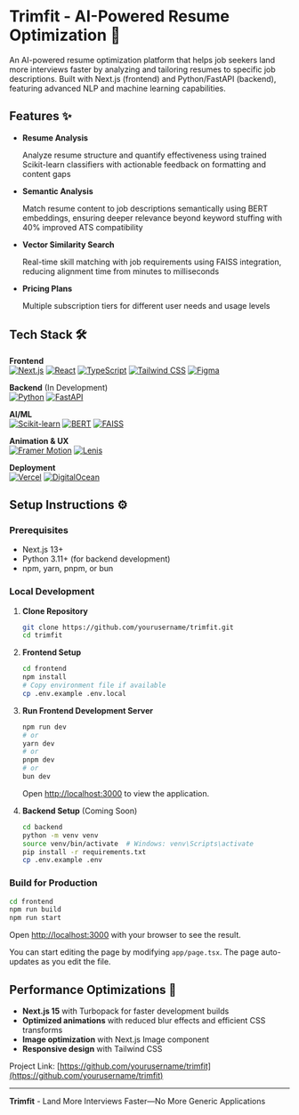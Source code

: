 # Trimfit - AI-Powered Resume Optimization 🚀

An AI-powered resume optimization platform that helps job seekers land more interviews faster by analyzing and tailoring resumes to specific job descriptions. Built with Next.js (frontend) and Python/FastAPI (backend), featuring advanced NLP and machine learning capabilities.

## Features ✨

- **Resume Analysis**

  Analyze resume structure and quantify effectiveness using trained Scikit-learn classifiers with actionable feedback on formatting and content gaps

- **Semantic Analysis**

  Match resume content to job descriptions semantically using BERT embeddings, ensuring deeper relevance beyond keyword stuffing with 40% improved ATS compatibility

- **Vector Similarity Search**

  Real-time skill matching with job requirements using FAISS integration, reducing alignment time from minutes to milliseconds

- **Pricing Plans**

  Multiple subscription tiers for different user needs and usage levels

## Tech Stack 🛠️

**Frontend**  
[![Next.js](https://img.shields.io/badge/Next.js-15.3-blue?logo=next.js)](https://nextjs.org/)
[![React](https://img.shields.io/badge/React-19.0-%2361DAFB?logo=react)](https://react.dev/)
[![TypeScript](https://img.shields.io/badge/TypeScript-5.0-blue?logo=typescript)](https://typescriptlang.org)
[![Tailwind CSS](https://img.shields.io/badge/Tailwind%20CSS-4.1-38B2AC?logo=tailwind-css)](https://tailwindcss.com)
[![Figma](https://img.shields.io/badge/Figma-Design-F24E1E?logo=figma)](https://figma.com)

**Backend** (In Development)  
[![Python](https://img.shields.io/badge/Python-3.11-blue?logo=python)](https://python.org)
[![FastAPI](https://img.shields.io/badge/FastAPI-0.95-009688?logo=fastapi)](https://fastapi.tiangolo.com/)

**AI/ML**  
[![Scikit-learn](https://img.shields.io/badge/Scikit--learn-Latest-F7931E?logo=scikit-learn)](https://scikit-learn.org)
[![BERT](https://img.shields.io/badge/BERT-Transformers-FF6F00)](https://huggingface.co/docs/transformers/model_doc/bert)
[![FAISS](https://img.shields.io/badge/FAISS-Vector%20Search-4B8BBE)](https://github.com/facebookresearch/faiss)

**Animation & UX**  
[![Framer Motion](https://img.shields.io/badge/Framer%20Motion-12.18-FF0055?logo=framer)](https://framer.com/motion)
[![Lenis](https://img.shields.io/badge/Lenis-1.3-black)](https://github.com/studio-freight/lenis)

**Deployment**  
[![Vercel](https://img.shields.io/badge/Vercel-Frontend-black?logo=vercel)](https://vercel.com)
[![DigitalOcean](https://img.shields.io/badge/DigitalOcean-Backend-0080FF?logo=digitalocean)](https://digitalocean.com)

## Setup Instructions ⚙️

### Prerequisites

- Next.js 13+
- Python 3.11+ (for backend development)
- npm, yarn, pnpm, or bun

### Local Development

1. **Clone Repository**

   ```bash
   git clone https://github.com/yourusername/trimfit.git
   cd trimfit
   ```

2. **Frontend Setup**

   ```bash
   cd frontend
   npm install
   # Copy environment file if available
   cp .env.example .env.local
   ```

3. **Run Frontend Development Server**

   ```bash
   npm run dev
   # or
   yarn dev
   # or
   pnpm dev
   # or
   bun dev
   ```

   Open [http://localhost:3000](http://localhost:3000) to view the application.

4. **Backend Setup** (Coming Soon)

   ```bash
   cd backend
   python -m venv venv
   source venv/bin/activate  # Windows: venv\Scripts\activate
   pip install -r requirements.txt
   cp .env.example .env
   ```

### Build for Production

```bash
cd frontend
npm run build
npm run start
```

Open [http://localhost:3000](http://localhost:3000) with your browser to see the result.

You can start editing the page by modifying `app/page.tsx`. The page auto-updates as you edit the file.

## Performance Optimizations 🚀

- **Next.js 15** with Turbopack for faster development builds
- **Optimized animations** with reduced blur effects and efficient CSS transforms
- **Image optimization** with Next.js Image component
- **Responsive design** with Tailwind CSS

Project Link: [https://github.com/yourusername/trimfit](https://github.com/yourusername/trimfit)

---

**Trimfit** - Land More Interviews Faster—No More Generic Applications
